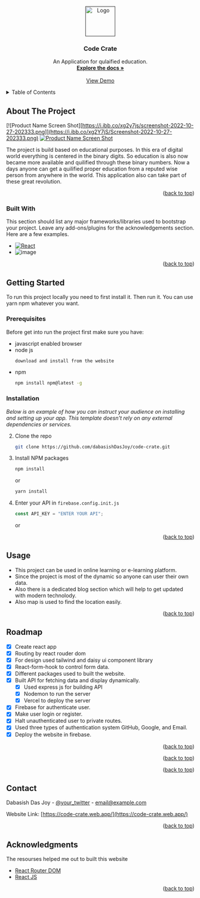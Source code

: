 <a name="readme-top"></a>

<!-- PROJECT LOGO -->
<br />
<div align="center">
  <a href="">
    <img src="https://i.ibb.co/PtR21RC/favicon.png" alt="Logo" width="80" height="80">
  </a>

  <h3 align="center">Code Crate</h3>

  <p align="center">
    An Application for qulaified education.
    <br />
    <a href="https://github.com/othneildrew/Best-README-Template"><strong>Explore the docs »</strong></a>
    <br />
    <br />
    <a href="https://github.com/othneildrew/Best-README-Template">View Demo</a>
    <!-- ·
    <a href="https://github.com/othneildrew/Best-README-Template/issues">Report Bug</a>
    ·
    <a href="https://github.com/othneildrew/Best-README-Template/issues">Request Feature</a> -->
  </p>
</div>

<!-- TABLE OF CONTENTS -->
<details>
  <summary>Table of Contents</summary>
  <ol>
    <li>
      <a href="#about-the-project">About The Project</a>
      <ul>
        <li><a href="#built-with">Built With</a></li>
      </ul>
    </li>
    <li>
      <a href="#getting-started">Getting Started</a>
      <ul>
        <li><a href="#prerequisites">Prerequisites</a></li>
        <li><a href="#installation">Installation</a></li>
      </ul>
    </li>
    <li><a href="#usage">Usage</a></li>
    <li><a href="#roadmap">Roadmap</a></li>
 
  
   
    <li><a href="#acknowledgments">Acknowledgments</a></li>
  </ol>
</details>

<!-- ABOUT THE PROJECT -->

## About The Project

[![Product Name Screen Shot][https://i.ibb.co/xg2y7js/screenshot-2022-10-27-202333.png]](https://i.ibb.co/xg2Y7jS/Screenshot-2022-10-27-202333.png)
[![Product Name Screen Shot][product-screenshot]](https://i.ibb.co/2KHsF4z/Screenshot-2022-10-27-202432.png)

The project is build based on educational purposes. In this era of digital world everything is centered in the binary digits. So education is also now became more available and quilified through these binary numbers. Now a days anyone can get a quilified proper education from a reputed wise person from anywhere in the world. This application also can take part of these great revolution.

<p align="right">(<a href="#readme-top">back to top</a>)</p>

### Built With

This section should list any major frameworks/libraries used to bootstrap your project. Leave any add-ons/plugins for the acknowledgements section. Here are a few examples.

- [![React][react.js]][react-url]
- ![image]({https://img.shields.io/badge/Tailwind_CSS-38B2AC?style=for-the-badge&logo=tailwind-css&logoColor=white})

<p align="right">(<a href="#readme-top">back to top</a>)</p>

<!-- GETTING STARTED -->

## Getting Started

To run this project locally you need to first install it. Then run it. You can use yarn npm whatever you want.

### Prerequisites

Before get into run the project first make sure you have:

- javascript enabled browser
- node js
  ```sh
  download and install from the website
  ```
- npm
  ```sh
  npm install npm@latest -g
  ```

### Installation

_Below is an example of how you can instruct your audience on installing and setting up your app. This template doesn't rely on any external dependencies or services._

2. Clone the repo
   ```sh
   git clone https://github.com/dabasishDasJoy/code-crate.git
   ```
3. Install NPM packages
   ```sh
   npm install
   ```
   or
   ```sh
   yarn install
   ```
4. Enter your API in `firebase.config.init.js`
   ```js
   const API_KEY = "ENTER YOUR API";
   ```
   or

<p align="right">(<a href="#readme-top">back to top</a>)</p>

<!-- USAGE EXAMPLES -->

## Usage

- This project can be used in online learning or e-learning platform.
- Since the project is most of the dynamic so anyone can user their own data.
- Also there is a dedicated blog section which will help to get updated with modern technolody.
- Also map is used to find the location easily.

<p align="right">(<a href="#readme-top">back to top</a>)</p>

<!-- ROADMAP -->

## Roadmap

- [x] Create react app
- [x] Routing by react rouder dom
- [x] For design used tailwind and daisy ui component library
- [x] React-form-hook to control form data.
- [x] Different packages used to built the website.
- [x] Built API for fetching data and display dynamically.
  - [x] Used express js for building API
  - [x] Nodemon to run the server
  - [x] Vercel to deploy the server
- [x] Firebase for authenticate user.
- [x] Make user login or register.
- [x] Halt unauthenticated user to private routes.
- [x] Used three types of authentication system GitHub, Google, and Email.
- [x] Deploy the website in firebase.

<p align="right">(<a href="#readme-top">back to top</a>)</p>

<!-- CONTRIBUTING -->

<p align="right">(<a href="#readme-top">back to top</a>)</p>

<p align="right">(<a href="#readme-top">back to top</a>)</p>

<!-- CONTACT -->

## Contact

Dabasish Das Joy - [@your_twitter](https://twitter.com/your_username) - email@example.com

Website Link: [https://code-crate.web.app/](https://code-crate.web.app/)

<p align="right">(<a href="#readme-top">back to top</a>)</p>

<!-- ACKNOWLEDGMENTS -->

## Acknowledgments

The resourses helped me out to built this website

- [React Router DOM](https://react-router-dom.com)
- [React JS](https://www.reactjs.org)

<p align="right">(<a href="#readme-top">back to top</a>)</p>

<!-- MARKDOWN LINKS & IMAGES -->
<!-- https://www.markdownguide.org/basic-syntax/#reference-style-links -->

[contributors-shield]: https://img.shields.io/github/contributors/othneildrew/Best-README-Template.svg?style=for-the-badge
[contributors-url]: https://github.com/othneildrew/Best-README-Template/graphs/contributors
[forks-shield]: https://img.shields.io/github/forks/othneildrew/Best-README-Template.svg?style=for-the-badge
[forks-url]: https://github.com/othneildrew/Best-README-Template/network/members
[stars-shield]: https://img.shields.io/github/stars/othneildrew/Best-README-Template.svg?style=for-the-badge
[stars-url]: https://github.com/othneildrew/Best-README-Template/stargazers
[issues-shield]: https://img.shields.io/github/issues/othneildrew/Best-README-Template.svg?style=for-the-badge
[issues-url]: https://github.com/othneildrew/Best-README-Template/issues
[license-shield]: https://img.shields.io/github/license/othneildrew/Best-README-Template.svg?style=for-the-badge
[license-url]: https://github.com/othneildrew/Best-README-Template/blob/master/LICENSE.txt
[linkedin-shield]: https://img.shields.io/badge/-LinkedIn-black.svg?style=for-the-badge&logo=linkedin&colorB=555
[linkedin-url]: https://linkedin.com/in/othneildrew
[product-screenshot]: images/screenshot.png
[next.js]: https://img.shields.io/badge/next.js-000000?style=for-the-badge&logo=nextdotjs&logoColor=white
[next-url]: https://nextjs.org/
[react.js]: https://img.shields.io/badge/React-20232A?style=for-the-badge&logo=react&logoColor=61DAFB
[react-url]: https://reactjs.org/
[vue.js]: https://img.shields.io/badge/Vue.js-35495E?style=for-the-badge&logo=vuedotjs&logoColor=4FC08D
[vue-url]: https://vuejs.org/
[angular.io]: https://img.shields.io/badge/Angular-DD0031?style=for-the-badge&logo=angular&logoColor=white
[angular-url]: https://angular.io/
[svelte.dev]: https://img.shields.io/badge/Svelte-4A4A55?style=for-the-badge&logo=svelte&logoColor=FF3E00
[svelte-url]: https://svelte.dev/
[laravel.com]: https://img.shields.io/badge/Laravel-FF2D20?style=for-the-badge&logo=laravel&logoColor=white
[laravel-url]: https://laravel.com
[bootstrap.com]: https://img.shields.io/badge/Bootstrap-563D7C?style=for-the-badge&logo=bootstrap&logoColor=white
[bootstrap-url]: https://getbootstrap.com
[jquery.com]: https://img.shields.io/badge/jQuery-0769AD?style=for-the-badge&logo=jquery&logoColor=white
[jquery-url]: https://jquery.com
